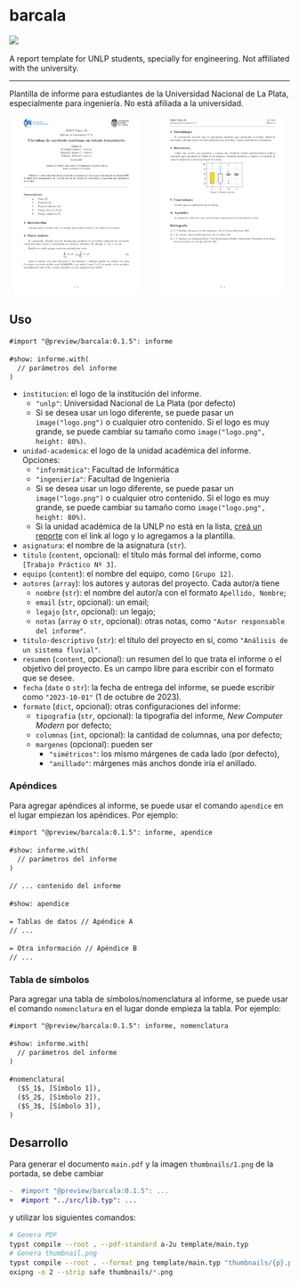 # barcala

![](https://img.shields.io/badge/Typst-0.14.0-blue?style=flat-square&logo=typst&logoColor=white&labelColor=239DAD&color=555555)


A report template for UNLP students, specially for engineering. Not affiliated with the university.

---

Plantilla de informe para estudiantes de la Universidad Nacional de La Plata, especialmente para ingeniería. No está afiliada a la universidad.

<p align="center">
  <img alt="Documento de ejemplo, página 1" src="./thumbnails/1.png" width="45%">
&nbsp; &nbsp; &nbsp; &nbsp;
  <img alt="Documento de ejemplo, página 2" src="./thumbnails/2.png" width="45%">
</p>

## Uso

```typst
#import "@preview/barcala:0.1.5": informe

#show: informe.with(
  // parámetros del informe
)
```

- `institucion`: el logo de la institución del informe.
  - `"unlp"`: Universidad Nacional de La Plata (por defecto)
  - Si se desea usar un logo diferente, se puede pasar un `image("logo.png")` o cualquier otro contenido. Si el logo es muy grande, se puede cambiar su tamaño como `image("logo.png", height: 80%)`.
- `unidad-academica`: el logo de la unidad académica del informe. Opciones:
  - `"informática"`: Facultad de Informática
  - `"ingeniería"`: Facultad de Ingeniería
  - Si se desea usar un logo diferente, se puede pasar un `image("logo.png")` o cualquier otro contenido. Si el logo es muy grande, se puede cambiar su tamaño como `image("logo.png", height: 80%)`.
  - Si la unidad académica de la UNLP no está en la lista, [creá un reporte](https://github.com/JuanM04/barcala/issues/new) con el link al logo y lo agregamos a la plantilla.
- `asignatura`: el nombre de la asignatura (`str`).
- `titulo` (`content`, opcional): el título más formal del informe, como `[Trabajo Práctico Nº 3]`.
- `equipo` (`content`): el nombre del equipo, como `[Grupo 12]`.
- `autores` (`array`): los autores y autoras del proyecto. Cada autor/a tiene
  - `nombre` (`str`): el nombre del autor/a con el formato `Apellido, Nombre`; 
  - `email` (`str`, opcional): un email;
  - `legajo` (`str`, opcional): un legajo;
  - `notas` (`array` o `str`, opcional): otras notas, como `"Autor responsable del informe"`.
- `titulo-descriptivo` (`str`): el título del proyecto en sí, como `"Análisis de un sistema fluvial"`.
- `resumen` (`content`, opcional): un resumen del lo que trata el informe o el objetivo del proyecto. Es un campo libre para escribir con el formato que se desee.
- `fecha` (`date` o `str`): la fecha de entrega del informe, se puede escribir como `"2023-10-01"` (1 de octubre de 2023).
- `formato` (`dict`, opcional): otras configuraciones del informe:
  - `tipografia` (`str`, opcional): la tipografía del informe, _New Computer Modern_ por defecto;
  - `columnas` (`int`, opcional): la cantidad de columnas, una por defecto;
  - `margenes` (opcional): pueden ser
    - `"simétricos"`: los mismo márgenes de cada lado (por defecto),
    - `"anillado"`: márgenes más anchos donde iría el anillado.


### Apéndices

Para agregar apéndices al informe, se puede usar el comando `apendice` en el lugar empiezan los apéndices. Por ejemplo:

```typst
#import "@preview/barcala:0.1.5": informe, apendice

#show: informe.with(
  // parámetros del informe
)

// ... contenido del informe

#show: apendice

= Tablas de datos // Apéndice A
// ...

= Otra información // Apéndice B
// ...
```

### Tabla de símbolos

Para agregar una tabla de símbolos/nomenclatura al informe, se puede usar el comando `nomenclatura` en el lugar donde empieza la tabla. Por ejemplo:

```typst
#import "@preview/barcala:0.1.5": informe, nomenclatura

#show: informe.with(
  // parámetros del informe
)

#nomenclatura(
  ($S_1$, [Símbolo 1]),
  ($S_2$, [Símbolo 2]),
  ($S_3$, [Símbolo 3]),
)
```

## Desarrollo

Para generar el documento `main.pdf` y la imagen `thumbnails/1.png` de la portada, se debe cambiar

```diff
-  #import "@preview/barcala:0.1.5": ...
+  #import "../src/lib.typ": ...
```

y utilizar los siguientes comandos:

```bash
# Genera PDF
typst compile --root . --pdf-standard a-2u template/main.typ
# Genera thumbnail.png
typst compile --root . --format png template/main.typ "thumbnails/{p}.png"
oxipng -o 2 --strip safe thumbnails/*.png
```